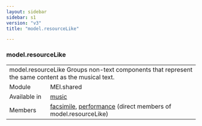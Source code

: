 ```yaml
---
layout: sidebar
sidebar: s1
version: "v3"
title: "model.resourceLike"

---
```


<div class="classSpec model">
   <h3 id="model.resourceLike">model.resourceLike</h3>
   <table class="wovenodd">
      <tr>
         <td colspan="2" class="wovenodd-col2">
            <span class="label">model.resourceLike</span> Groups non-text components that represent the same content as the musical text.
         </td>
      </tr>
      <tr>
         <td class="wovenodd-col1">
            <span class="label" lang="en">Module</span>
         </td>
         <td class="wovenodd-col2">MEI.shared</td>
      </tr>
      <tr>
         <td class="wovenodd-col1">
            <span class="label" lang="en">Available in</span>
         </td>
         <td class="wovenodd-col2">
            <div class="parent">
               <div>
                  <a class="link_odd_elementSpec" href="/{{ page.version }}/music">music</a>
               </div>
            </div>
         </td>
      </tr>
      <tr>
         <td class="wovenodd-col1">
            <span class="label" lang="en">Members</span>
         </td>
         <td class="wovenodd-col2">
            <div class="parent">
               <div>
                  <a class="link_odd_elementSpec" href="/{{ page.version }}/facsimile">facsimile</a>, 
                  <a class="link_odd_elementSpec" href="/{{ page.version }}/performance">performance</a> (direct members of model.resourceLike)
               </div>
            </div>
         </td>
      </tr>
   </table>
</div>